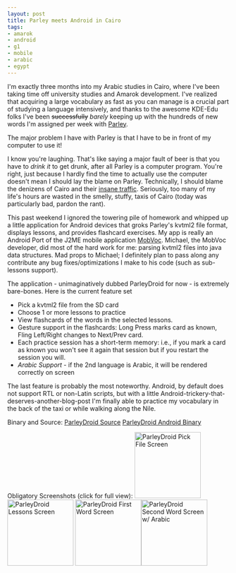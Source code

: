 ```yaml
--- 
layout: post
title: Parley meets Android in Cairo
tags: 
- amarok
- android
- g1
- mobile
- arabic
- egypt
---
```

I'm exactly three months into my Arabic studies in Cairo, where I've been taking time off university studies and Amarok development. I've realized that acquiring a large vocabulary as fast as you can manage is a crucial part of studying a language intensively, and thanks to the awesome KDE-Edu folks I've been <del>successfully</del> <em>barely</em> keeping up with the hundreds of new words I'm assigned per week with <a href="http://edu.kde.org/parley/" title="Parley's Homepage">Parley</a>.

The major problem I have with Parley is that I have to be in front of my computer to use it! 

I know you're laughing. That's like saying a major fault of beer is that you have to <em>drink it</em> to get drunk, after all Parley is a computer program. 
You're right, just because I hardly find the time to actually use the computer doesn't mean I should lay the blame on Parley. Technically, I should  blame the denizens of Cairo and their <a href="http://www.flickr.com/photos/tronics/380379732/" title="Typical Cairo Traffic">insane traffic</a>. Seriously, too many of my life's hours are wasted in the smelly, stuffy, taxis of Cairo (today was particularly bad, pardon the rant).

This past weekend I ignored the towering pile of homework and whipped up a little application for Android devices that groks Parley's kvtml2 file format, displays lessons, and provides flashcard exercises. My app is really an Android Port of the J2ME mobile application <a href="http://sourceforge.net/projects/mobvoc/" title="MobVoc project home">MobVoc</a>. Michael, the MobVoc developer, did most of the hard work for me: parsing kvtml2 files into java data structures. Mad props to Michael; I definitely plan to pass along any contribute any bug fixes/optimizations I make to his code (such as sub-lessons support).

The application - unimaginatively dubbed ParleyDroid for now - is extremely bare-bones. Here is the current feature set
<ul>
<li> Pick a kvtml2 file from the SD card </li>
<li> Choose 1 or more lessons to practice </li>
<li> View flashcards of the words in the selected lessons.</li>
<li> Gesture support in the flashcards: Long Press marks card as known, Fling Left/Right changes to Next/Prev card.
<li> Each practice session has a short-term memory: i.e., if you mark a card as known you won't see it again that session but if you restart the session you will.</li>
<li> <em>Arabic Support</em> - if the 2nd language is Arabic, it will be rendered correctly on screen</li>
</ul>

The last feature is probably the most noteworthy. Android, by default does not support RTL or non-Latin scripts, but with a little Android-trickery-that-deserves-another-blog-post I'm finally able to practice my vocabulary in the back of the taxi or while walking along the Nile.

Binary and Source:
<a href="http://www.binaryelysium.com/code/ParleyDroid-0.1.tar.gz" title="ParleyDroid Source">ParleyDroid Source</a>
<a href="http://www.binaryelysium.com/code/ParleyDroid-0.1.apk" title="ParleyDroid Android Binary">ParleyDroid Android Binary</a>

Obligatory Screenshots (click for full view):
<a href="http://www.binaryelysium.com/blog/wp-content/uploads/2009/04/pd_pick_file.png"><img src="http://www.binaryelysium.com/blog/wp-content/uploads/2009/04/pd_pick_file-150x150.png" alt="ParleyDroid Pick File Screen" title="ParleyDroid Pick File Screen" width="150" height="150" class="alignnone size-thumbnail wp-image-123" /></a><a href="http://www.binaryelysium.com/blog/wp-content/uploads/2009/04/pd_lessons.png"><img src="http://www.binaryelysium.com/blog/wp-content/uploads/2009/04/pd_lessons-150x150.png" alt="ParleyDroid Lessons Screen" title="ParleyDroid Lessons Screen" width="150" height="150" class="alignnone size-thumbnail wp-image-121" /></a>
<a href="http://www.binaryelysium.com/blog/wp-content/uploads/2009/04/pd_word1.png"><img src="http://www.binaryelysium.com/blog/wp-content/uploads/2009/04/pd_word1-150x150.png" alt="ParleyDroid First Word Screen" title="ParleyDroid First Word Screen" width="150" height="150" class="alignnone size-thumbnail wp-image-124" /></a><a href="http://www.binaryelysium.com/blog/wp-content/uploads/2009/04/pd_word2_menu.png"><img src="http://www.binaryelysium.com/blog/wp-content/uploads/2009/04/pd_word2_menu-150x150.png" alt="ParleyDroid Second Word Screen w/ Arabic" title="ParleyDroid Second Word Screen w/ Arabic" width="150" height="150" class="alignnone size-thumbnail wp-image-125" /></a>
